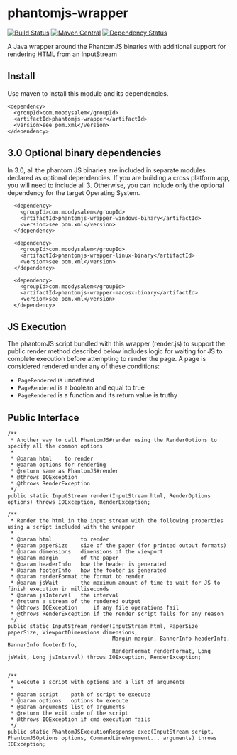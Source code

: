# phantomjs-wrapper
[![Build Status](https://travis-ci.org/moodysalem/java-phantomjs-wrapper.svg?branch=master)](https://travis-ci.org/moodysalem/java-phantomjs-wrapper) [![Maven Central](https://img.shields.io/maven-central/v/com.moodysalem/phantomjs-wrapper.svg)](http://search.maven.org/#search%7Cga%7C1%7Ca%3A%22phantomjs-wrapper%22%20g%3A%22com.moodysalem%22) [![Dependency Status](https://www.versioneye.com/java/com.moodysalem:phantomjs-wrapper/3.1.1/badge?style=flat-square)](https://www.versioneye.com/java/com.moodysalem:phantomjs-wrapper) 

A Java wrapper around the PhantomJS binaries with additional support for rendering HTML from an InputStream

## Install

Use maven to install this module and its dependencies.

    <dependency>
      <groupId>com.moodysalem</groupId>
      <artifactId>phantomjs-wrapper</artifactId>
      <version>see pom.xml</version>
    </dependency>

## 3.0 Optional binary dependencies

In 3.0, all the phantom JS binaries are included in separate modules declared as optional dependencies. If you are building a cross platform app, you will need to include all 3. Otherwise, you can include only the optional dependency for the target Operating System.

      <dependency>
        <groupId>com.moodysalem</groupId>
        <artifactId>phantomjs-wrapper-windows-binary</artifactId>
        <version>see pom.xml</version>
      </dependency>

      <dependency>
        <groupId>com.moodysalem</groupId>
        <artifactId>phantomjs-wrapper-linux-binary</artifactId>
        <version>see pom.xml</version>
      </dependency>

      <dependency>
        <groupId>com.moodysalem</groupId>
        <artifactId>phantomjs-wrapper-macosx-binary</artifactId>
        <version>see pom.xml</version>
      </dependency>

## JS Execution

The phantomJS script bundled with this wrapper (render.js) to support the public render method described below includes logic for waiting for JS to complete execution before attempting to render the page. A page is considered rendered under any of these conditions:

* `PageRendered` is undefined
* `PageRendered` is a boolean and equal to true
* `PageRendered` is a function and its return value is truthy


## Public Interface

    /**
     * Another way to call PhantomJS#render using the RenderOptions to specify all the common options
     *
     * @param html    to render
     * @param options for rendering
     * @return same as PhantomJS#render
     * @throws IOException
     * @throws RenderException
     */
    public static InputStream render(InputStream html, RenderOptions options) throws IOException, RenderException;

    /**
     * Render the html in the input stream with the following properties using a script included with the wrapper
     *
     * @param html         to render
     * @param paperSize    size of the paper (for printed output formats)
     * @param dimensions   dimensions of the viewport
     * @param margin       of the paper
     * @param headerInfo   how the header is generated
     * @param footerInfo   how the footer is generated
     * @param renderFormat the format to render
     * @param jsWait       the maximum amount of time to wait for JS to finish execution in milliseconds
     * @param jsInterval   the interval
     * @return a stream of the rendered output
     * @throws IOException     if any file operations fail
     * @throws RenderException if the render script fails for any reason
     */
    public static InputStream render(InputStream html, PaperSize paperSize, ViewportDimensions dimensions,
                                     Margin margin, BannerInfo headerInfo, BannerInfo footerInfo,
                                     RenderFormat renderFormat, Long jsWait, Long jsInterval) throws IOException, RenderException;


    /**
     * Execute a script with options and a list of arguments
     *
     * @param script    path of script to execute
     * @param options   options to execute
     * @param arguments list of arguments
     * @return the exit code of the script
     * @throws IOException if cmd execution fails
     */
    public static PhantomJSExecutionResponse exec(InputStream script, PhantomJSOptions options, CommandLineArgument... arguments) throws IOException;
